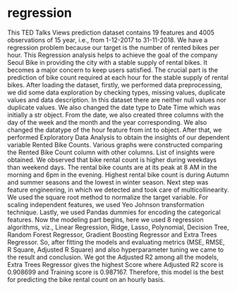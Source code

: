 # regression
This TED Talks Views prediction dataset contains 19 features and 4005 observations of 15 year, i.e., from 1-12-2017 to 31-11-2018. We have a regression problem because our target is the number of rented bikes per hour. This Regression analysis helps to achieve the goal of the company Seoul Bike in providing the city with a stable supply of rental bikes. It becomes a major concern to keep users satisfied. The crucial part is the prediction of bike count required at each hour for the stable supply of rental bikes. After loading the dataset, firstly, we performed data preprocessing, we did some data exploration by checking types, missing values, duplicate values and data description. In this dataset there are neither null values nor duplicate values. We also changed the date type to Date Time which was initially a str object. From the date, we also created three columns with the day of the week and the month and the year corresponding. We also changed the datatype of the hour feature from int to object. After that, we performed Exploratory Data Analysis to obtain the insights of our dependent variable Rented Bike Counts. Various graphs were constructed comparing the Rented Bike Count column with other columns. List of insights were obtained. We observed that bike rental count is higher during weekdays than weekend days. The rental bike counts are at its peak at 8 AM in the morning and 6pm in the evening. Highest rental bike count is during Autumn and summer seasons and the lowest in winter season. Next step was feature engineering, in which we detected and took care of multicollinearity. We used the square root method to normalize the target variable. For scaling independent features, we used Yeo Johnson transformation technique. Lastly, we used Pandas dummies for encoding the categorical features. Now the modeling part begins, here we used 8 regression algorithms, viz., Linear Regression, Ridge, Lasso, Polynomial, Decision Tree, Random Forest Regressor, Gradient Boosting Regressor and Extra Trees Regressor. So, after fitting the models and evaluating metrics (MSE, RMSE, R Square, Adjusted R Square) and also hyperparameter tuning we came to the result and conclusion. We got the Adjusted R2 among all the models, Extra Trees Regressor gives the highest Score where Adjusted R2 score is 0.908699 and Training score is 0.987167. Therefore, this model is the best for predicting the bike rental count on an hourly basis.
